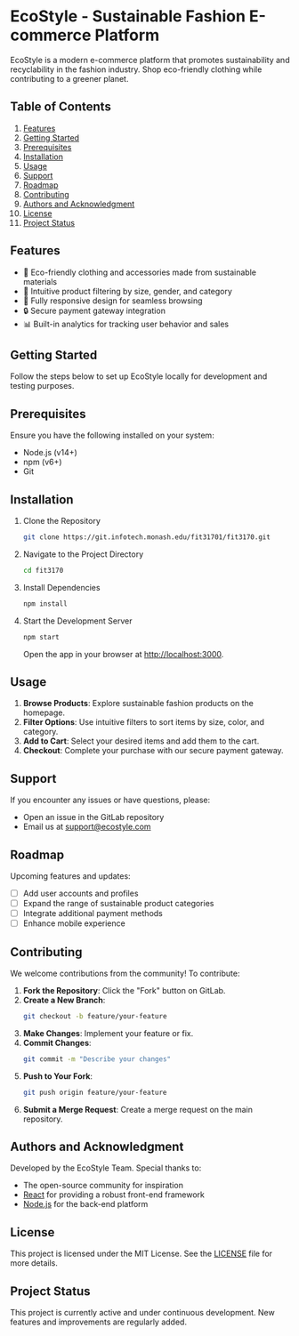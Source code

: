 # EcoStyle - Sustainable Fashion E-commerce Platform

EcoStyle is a modern e-commerce platform that promotes sustainability and recyclability in the fashion industry. Shop eco-friendly clothing while contributing to a greener planet.

## Table of Contents

1. [Features](#features)
2. [Getting Started](#getting-started)
3. [Prerequisites](#prerequisites)
4. [Installation](#installation)
5. [Usage](#usage)
6. [Support](#support)
7. [Roadmap](#roadmap)
8. [Contributing](#contributing)
9. [Authors and Acknowledgment](#authors-and-acknowledgment)
10. [License](#license)
11. [Project Status](#project-status)

## Features

- 🌿 Eco-friendly clothing and accessories made from sustainable materials
- 🛒 Intuitive product filtering by size, gender, and category
- 📱 Fully responsive design for seamless browsing
- 🔒 Secure payment gateway integration
- 📊 Built-in analytics for tracking user behavior and sales

## Getting Started

Follow the steps below to set up EcoStyle locally for development and testing purposes.

## Prerequisites

Ensure you have the following installed on your system:

- Node.js (v14+)
- npm (v6+)
- Git

## Installation

1. Clone the Repository

   ```bash
   git clone https://git.infotech.monash.edu/fit31701/fit3170.git
   ```

2. Navigate to the Project Directory

   ```bash
   cd fit3170
   ```

3. Install Dependencies

   ```bash
   npm install
   ```

4. Start the Development Server

   ```bash
   npm start
   ```

   Open the app in your browser at [http://localhost:3000](http://localhost:3000).

## Usage

1. **Browse Products**: Explore sustainable fashion products on the homepage.
2. **Filter Options**: Use intuitive filters to sort items by size, color, and category.
3. **Add to Cart**: Select your desired items and add them to the cart.
4. **Checkout**: Complete your purchase with our secure payment gateway.

## Support

If you encounter any issues or have questions, please:

- Open an issue in the GitLab repository
- Email us at [support@ecostyle.com](mailto:support@ecostyle.com)

## Roadmap

Upcoming features and updates:

- [ ] Add user accounts and profiles
- [ ] Expand the range of sustainable product categories
- [ ] Integrate additional payment methods
- [ ] Enhance mobile experience

## Contributing

We welcome contributions from the community! To contribute:

1. **Fork the Repository**: Click the "Fork" button on GitLab.
2. **Create a New Branch**:
   ```bash
   git checkout -b feature/your-feature
   ```
3. **Make Changes**: Implement your feature or fix.
4. **Commit Changes**:
   ```bash
   git commit -m "Describe your changes"
   ```
5. **Push to Your Fork**:
   ```bash
   git push origin feature/your-feature
   ```
6. **Submit a Merge Request**: Create a merge request on the main repository.

## Authors and Acknowledgment

Developed by the EcoStyle Team. Special thanks to:

- The open-source community for inspiration
- [React](https://reactjs.org/) for providing a robust front-end framework
- [Node.js](https://nodejs.org/) for the back-end platform

## License

This project is licensed under the MIT License. See the [LICENSE](LICENSE) file for more details.

## Project Status

This project is currently active and under continuous development. New features and improvements are regularly added.